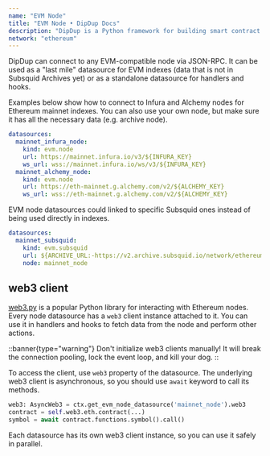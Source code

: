 ```yaml
---
name: "EVM Node"
title: "EVM Node • DipDup Docs"
description: "DipDup is a Python framework for building smart contract indexers. It helps developers focus on business logic instead of writing a boilerplate to store and serve data."
network: "ethereum"
---
```


DipDup can connect to any EVM-compatible node via JSON-RPC. It can be used as a "last mile" datasource for EVM indexes (data that is not in Subsquid Archives yet) or as a standalone datasource for handlers and hooks.

Examples below show how to connect to Infura and Alchemy nodes for Ethereum mainnet indexes. You can also use your own node, but make sure it has all the necessary data (e.g. archive node).

```yaml [dipdup.yaml]
datasources:
  mainnet_infura_node:
    kind: evm.node
    url: https://mainnet.infura.io/v3/${INFURA_KEY}
    ws_url: wss://mainnet.infura.io/ws/v3/${INFURA_KEY}
  mainnet_alchemy_node:
    kind: evm.node
    url: https://eth-mainnet.g.alchemy.com/v2/${ALCHEMY_KEY}
    ws_url: wss://eth-mainnet.g.alchemy.com/v2/${ALCHEMY_KEY}
```

EVM node datasources could linked to specific Subsquid ones instead of being used directly in indexes.

```yaml [dipdup.yaml]
datasources:
  mainnet_subsquid:
    kind: evm.subsquid
    url: ${ARCHIVE_URL:-https://v2.archive.subsquid.io/network/ethereum-mainnet}
    node: mainnet_node
```

## web3 client

[web3.py](https://web3py.readthedocs.io/en/stable/) is a popular Python library for interacting with Ethereum nodes. Every node datasource has a `web3` client instance attached to it. You can use it in handlers and hooks to fetch data from the node and perform other actions.

::banner{type="warning"}
Don't initialize web3 clients manually! It will break the connection pooling, lock the event loop, and kill your dog.
::

To access the client, use `web3` property of the datasource. The underlying web3 client is asynchronous, so you should use `await` keyword to call its methods.

```python
web3: AsyncWeb3 = ctx.get_evm_node_datasource('mainnet_node').web3
contract = self.web3.eth.contract(...)
symbol = await contract.functions.symbol().call() 
```

Each datasource has its own web3 client instance, so you can use it safely in parallel.
